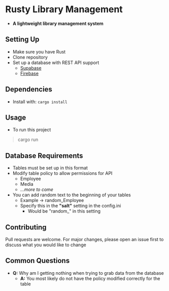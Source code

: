# Rusty Library Management
- **A lightweight library management system**

## Setting Up
- Make sure you have Rust
- Clone repository
- Set up a database with REST API support
  - [Supabase](https://supabase.com)
  - [Firebase](https://firebase.google.com)

## Dependencies
- Install with: `cargo install`

## Usage
- To run this project
> cargo run


## Database Requirements
- Tables must be set up in this format
- Modify table policy to allow permissions for API
  - Employee
  - Media
  - *...more to come*
- You can add random text to the beginning of your tables
  - Example -> random_Employee
  - Specify this in the **"salt"** setting in the config.ini
    - Would be "random_" in this setting

## Contributing
Pull requests are welcome. For major changes, please open an issue first
to discuss what you would like to change

## Common Questions
- **Q:** Why am I getting nothing when trying to grab data from the database
  - **A:** You most likely do not have the policy modified correctly for the table